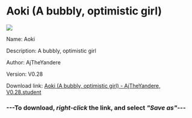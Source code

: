 # Aoki (A bubbly, optimistic girl)

<img src = "https://raw.githubusercontent.com/Arbiter1223/Koukou-Gurashi-Custom-Students/master/Students/Files/Aoki%20(A%20bubbly%2C%20optimistic%20girl).png">

Name: Aoki

Description: A bubbly, optimistic girl

Author: AjTheYandere

Version: V0.28

Download link: <a href="https://raw.githubusercontent.com/Arbiter1223/Koukou-Gurashi-Custom-Students/master/Students/Files/Aoki%20(A%20bubbly%2C%20optimistic%20girl)%20-%20AjTheYandere%2C%20V0.28.student">Aoki (A bubbly, optimistic girl) - AjTheYandere, V0.28.student</a>

### ---**To download, _right-click_ the link, and select _"Save as"_**---
